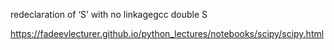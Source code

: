 redeclaration of ‘S’ with no linkagegcc
double S


https://fadeevlecturer.github.io/python_lectures/notebooks/scipy/scipy.html
